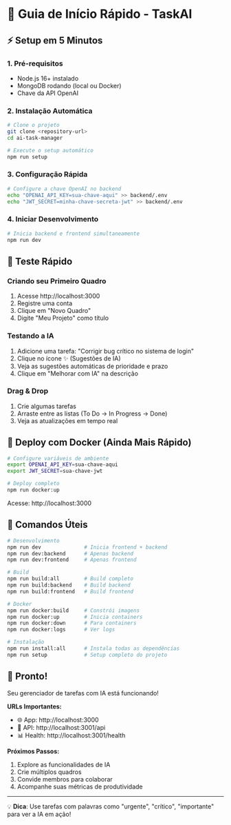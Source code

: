 # 🚀 Guia de Início Rápido - TaskAI

## ⚡ Setup em 5 Minutos

### 1. Pré-requisitos
- Node.js 16+ instalado
- MongoDB rodando (local ou Docker)
- Chave da API OpenAI

### 2. Instalação Automática
```bash
# Clone o projeto
git clone <repository-url>
cd ai-task-manager

# Execute o setup automático
npm run setup
```

### 3. Configuração Rápida
```bash
# Configure a chave OpenAI no backend
echo "OPENAI_API_KEY=sua-chave-aqui" >> backend/.env
echo "JWT_SECRET=minha-chave-secreta-jwt" >> backend/.env
```

### 4. Iniciar Desenvolvimento
```bash
# Inicia backend e frontend simultaneamente
npm run dev
```

## 🎯 Teste Rápido

### Criando seu Primeiro Quadro
1. Acesse http://localhost:3000
2. Registre uma conta
3. Clique em "Novo Quadro"
4. Digite "Meu Projeto" como título

### Testando a IA
1. Adicione uma tarefa: "Corrigir bug crítico no sistema de login"
2. Clique no ícone ✨ (Sugestões de IA)
3. Veja as sugestões automáticas de prioridade e prazo
4. Clique em "Melhorar com IA" na descrição

### Drag & Drop
1. Crie algumas tarefas
2. Arraste entre as listas (To Do → In Progress → Done)
3. Veja as atualizações em tempo real

## 🐳 Deploy com Docker (Ainda Mais Rápido)

```bash
# Configure variáveis de ambiente
export OPENAI_API_KEY=sua-chave-aqui
export JWT_SECRET=sua-chave-jwt

# Deploy completo
npm run docker:up
```

Acesse: http://localhost:3000

## 🔧 Comandos Úteis

```bash
# Desenvolvimento
npm run dev              # Inicia frontend + backend
npm run dev:backend      # Apenas backend
npm run dev:frontend     # Apenas frontend

# Build
npm run build:all        # Build completo
npm run build:backend    # Build backend
npm run build:frontend   # Build frontend

# Docker
npm run docker:build     # Constrói imagens
npm run docker:up        # Inicia containers
npm run docker:down      # Para containers
npm run docker:logs      # Ver logs

# Instalação
npm run install:all      # Instala todas as dependências
npm run setup            # Setup completo do projeto
```

## 🎉 Pronto!

Seu gerenciador de tarefas com IA está funcionando!

**URLs Importantes:**
- 🌐 App: http://localhost:3000
- 🔗 API: http://localhost:3001/api
- 📊 Health: http://localhost:3001/health

**Próximos Passos:**
1. Explore as funcionalidades de IA
2. Crie múltiplos quadros
3. Convide membros para colaborar
4. Acompanhe suas métricas de produtividade

---

💡 **Dica**: Use tarefas com palavras como "urgente", "crítico", "importante" para ver a IA em ação!